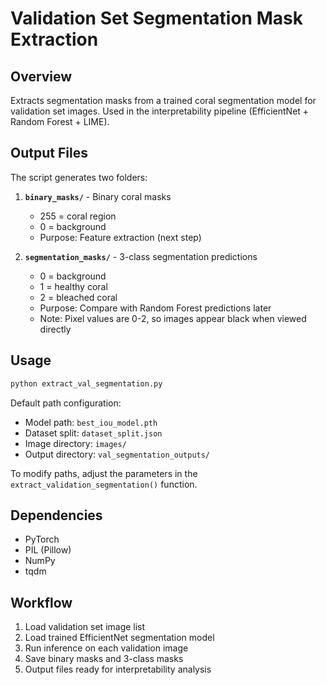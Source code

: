 # Validation Set Segmentation Mask Extraction

## Overview

Extracts segmentation masks from a trained coral segmentation model for validation set images. Used in the interpretability pipeline (EfficientNet + Random Forest + LIME).

## Output Files

The script generates two folders:

1. **`binary_masks/`** - Binary coral masks
   - 255 = coral region
   - 0 = background
   - Purpose: Feature extraction (next step)

2. **`segmentation_masks/`** - 3-class segmentation predictions
   - 0 = background
   - 1 = healthy coral
   - 2 = bleached coral
   - Purpose: Compare with Random Forest predictions later
   - Note: Pixel values are 0-2, so images appear black when viewed directly

## Usage

```python
python extract_val_segmentation.py
```

Default path configuration:
- Model path: `best_iou_model.pth`
- Dataset split: `dataset_split.json`
- Image directory: `images/`
- Output directory: `val_segmentation_outputs/`

To modify paths, adjust the parameters in the `extract_validation_segmentation()` function.

## Dependencies

- PyTorch
- PIL (Pillow)
- NumPy
- tqdm

## Workflow

1. Load validation set image list
2. Load trained EfficientNet segmentation model
3. Run inference on each validation image
4. Save binary masks and 3-class masks
5. Output files ready for interpretability analysis